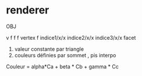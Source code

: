 # renderer

OBJ

v f f f          vertex
f indice1/x/x indice2/x/x indice3/x/x facet



1. valeur constante par triangle
2. couleurs définies par sommet  , pis interpo

Couleur = alpha*Ca + beta * Cb + gamma * Cc 